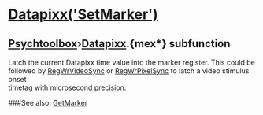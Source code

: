# [Datapixx('SetMarker')](Datapixx-SetMarker) 
## [Psychtoolbox](Pyschtoolbox)&#8250;[Datapixx](Datapixx).{mex*} subfunction


Latch the current Datapixx time value into the marker register. This could be  
followed by [RegWrVideoSync](RegWrVideoSync) or [RegWrPixelSync](RegWrPixelSync) to latch a video stimulus onset  
timetag with microsecond precision.  
  


###See also:
[GetMarker](Datapixx-GetMarker)
